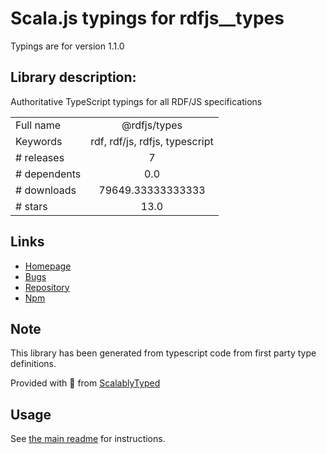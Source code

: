 
# Scala.js typings for rdfjs__types

Typings are for version 1.1.0

## Library description:
Authoritative TypeScript typings for all RDF/JS specifications

|                    |                 |
| ------------------ | :-------------: |
| Full name          | @rdfjs/types |
| Keywords           | rdf, rdf/js, rdfjs, typescript |
| # releases         | 7 |
| # dependents       | 0.0 |
| # downloads        | 79649.33333333333 |
| # stars            | 13.0 |

## Links
- [Homepage](http://rdf.js.org/)
- [Bugs](https://github.com/rdfjs/types/issues)
- [Repository](https://github.com/rdfjs/types)
- [Npm](https://www.npmjs.com/package/%40rdfjs%2Ftypes)
    


## Note
This library has been generated from typescript code from first party type definitions.

Provided with :purple_heart: from [ScalablyTyped](https://github.com/oyvindberg/ScalablyTyped)

## Usage
See [the main readme](../../readme.md) for instructions.



